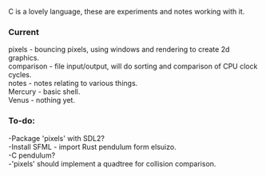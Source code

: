 C is a lovely language, these are experiments and notes working with it.  
### Current
pixels - bouncing pixels, using windows and rendering to create 2d graphics.  
comparison - file input/output, will do sorting and comparison of CPU clock cycles.  
notes - notes relating to various things.  
Mercury - basic shell.  
Venus - nothing yet.  

### To-do:  
-Package 'pixels' with SDL2?  
-Install SFML - import Rust pendulum form elsuizo.  
-C pendulum?  
-'pixels' should implement a quadtree for collision comparison.  
